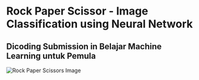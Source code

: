 # Rock Paper Scissor - Image Classification using Neural Network
## Dicoding Submission in Belajar Machine Learning untuk Pemula
![Rock Paper Scissors Image](https://miro.medium.com/v2/resize:fit:700/format:webp/1*FAIuem8M9trReHQRAORDng.png)
